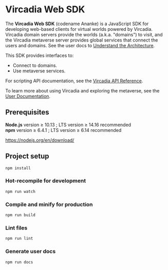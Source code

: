 # Vircadia Web SDK

The **Vircadia Web SDK** (codename Ananke) is a JavaScript SDK for developing web-based clients for virtual worlds powered by
Vircadia. Vircadia domain servers provide the worlds (a.k.a. "domains") to visit, and the Vircadia metaverse server provides
global services that connect the users and domains.
See the user docs to [Understand the Architecture](https://docs.vircadia.dev/explore/get-started/architecture.html).

This SDK provides interfaces to:
- Connect to domains.
- Use metaverse services.

For scripting API documentation, see the [Vircadia API Reference](https://apidocs.vircadia.dev).

To learn more about using Vircadia and exploring the metaverse, see the [User Documentation](https://docs.vircadia.dev).


## Prerequisites

**Node.js** version &ge; 10.13 ; LTS version &ge; 14.16 recommended  
**npm** version &ge; 6.4.1 ; LTS version &ge; 6.14 recommended 

https://nodejs.org/en/download/


## Project setup
```
npm install
```

### Hot-recompile for development
```
npm run watch
```

### Compile and minify for production
```
npm run build
```

### Lint files
```
npm run lint
```

### Generate user docs

```
npm run docs
```
